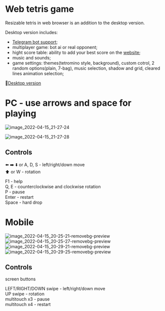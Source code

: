 # Web tetris game
Resizable tetris in web browser is an addition to the desktop version. </br>

Desktop version includes: 
* [Telegram bot support](https://t.me/tetris_game_tetris_bot?start=null);
* multiplayer game: bot ai or real opponent;
* hight score table: ability to add your best score on the [website](https://sheshkon.github.io/tetris-site/);
* music and sounds;
* game settings: themes(tetromino style, background), custom cotrol, 2 random options(plain, 7-bag), music selection, shadow and grid, cleared lines animation selection;


🔗[Desktop version](https://github.com/vitaliysheshkoff/Tetris-Multiplayer)


# PC - use arrows and space for playing

![image_2022-04-15_21-27-24](https://user-images.githubusercontent.com/55100820/163607923-91155644-8bae-4031-93cd-10d41d9a6beb.png)

![image_2022-04-15_21-27-28](https://user-images.githubusercontent.com/55100820/163607945-e06114f9-cc2c-48c8-a086-8ffc3cd5542d.png)



## Controls
⬅️ ➡️ ⬇️ or A, D, S - left/right/down move </br>
⬆️ or W - rotation </br>

F1 - help </br>
Q, E - counterclockwise and clockwise rotation </br>
P - pause </br>
Enter - restart </br>
Space - hard drop </br>


# Mobile
![image_2022-04-15_20-25-21-removebg-preview](https://user-images.githubusercontent.com/55100820/163607070-3ca4007a-f27e-4003-b063-3e7b1f6559c0.png)
![image_2022-04-15_20-25-27-removebg-preview](https://user-images.githubusercontent.com/55100820/163607079-3494abd1-bc02-4745-9fb4-3d9df48f46ef.png)
![image_2022-04-15_20-29-21-removebg-preview](https://user-images.githubusercontent.com/55100820/163607083-2c3604d5-26ac-4909-a783-6d2ad8c82162.png)
![image_2022-04-15_20-29-25-removebg-preview](https://user-images.githubusercontent.com/55100820/163607088-d495d6ee-0f0c-4fe7-8482-01e0cc77ae2f.png)


## Controls
screen buttons </br>

LEFT/RIGHT/DOWN swipe - left/right/down move </br>
UP swipe - rotation </br>
multitouch x3 - pause </br>
multitouch x4 - restart </br>
